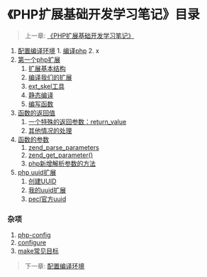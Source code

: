# 《PHP扩展基础开发学习笔记》目录
> 上一章: [《PHP扩展基础开发学习笔记》](<README.md>)

1. [配置编译环境](1.md)
	   1. [编译php](1.1.md)
	   2. x
2. [第一个php扩展](2.md)
      1. [扩展基本结构](2.md)
      2. [编译我们的扩展](2.2.md)
      3. [ext_skel工具](2.3.md)
      4. [静态编译](2.4.md)
      5. [编写函数](2.5.md)
3. [函数的返回值](3.md)
      1. [一个特殊的返回参数：return\_value](3.1.md)
      2. [其他情况的处理](3.2.md)
4. [函数的参数](4.md)
      1. [zend\_parse\_parameters](4.1.md)
      2. [zend\_get\_parameter()](4.2.md)
      3. [php新增解析参数的方法](4.3.md)
5. [php uuid扩展](5.md)
	  1. [创建UUID](5.1.md)
	  2. [我的uuid扩展](5.2.md)
	  3. [pecl官方uuid](5.3.md)
	  
### 杂项
1. [php-config](php-config.md)
2. [configure](configure.md)
3. [make常见目标](make.md)
	  
	   
> 下一章: [配置编译环境](<1.md>)
